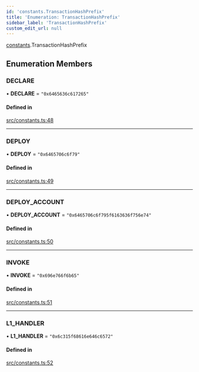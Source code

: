 ```yaml
---
id: 'constants.TransactionHashPrefix'
title: 'Enumeration: TransactionHashPrefix'
sidebar_label: 'TransactionHashPrefix'
custom_edit_url: null
---
```


[constants](../namespaces/constants.md).TransactionHashPrefix

## Enumeration Members

### DECLARE

• **DECLARE** = `"0x6465636c617265"`

#### Defined in

[src/constants.ts:48](https://github.com/starknet-io/starknet.js/blob/v6.11.0/src/constants.ts#L48)

---

### DEPLOY

• **DEPLOY** = `"0x6465706c6f79"`

#### Defined in

[src/constants.ts:49](https://github.com/starknet-io/starknet.js/blob/v6.11.0/src/constants.ts#L49)

---

### DEPLOY_ACCOUNT

• **DEPLOY_ACCOUNT** = `"0x6465706c6f795f6163636f756e74"`

#### Defined in

[src/constants.ts:50](https://github.com/starknet-io/starknet.js/blob/v6.11.0/src/constants.ts#L50)

---

### INVOKE

• **INVOKE** = `"0x696e766f6b65"`

#### Defined in

[src/constants.ts:51](https://github.com/starknet-io/starknet.js/blob/v6.11.0/src/constants.ts#L51)

---

### L1_HANDLER

• **L1_HANDLER** = `"0x6c315f68616e646c6572"`

#### Defined in

[src/constants.ts:52](https://github.com/starknet-io/starknet.js/blob/v6.11.0/src/constants.ts#L52)
